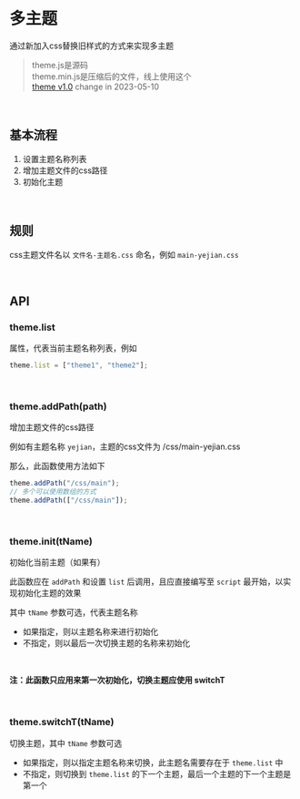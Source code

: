 # 多主题

通过新加入css替换旧样式的方式来实现多主题

>theme.js是源码<br>theme.min.js是压缩后的文件，线上使用这个<br>
>[theme v1.0](https://1711680493.github.io) change in 2023-05-10

<br>

## 基本流程

1. 设置主题名称列表
2. 增加主题文件的css路径
3. 初始化主题

<br>

## 规则

css主题文件名以 `文件名-主题名.css` 命名，例如 `main-yejian.css`

<br>

## API

### theme.list

属性，代表当前主题名称列表，例如

```javascript
theme.list = ["theme1", "theme2"];
```

<br>

### theme.addPath(path)

增加主题文件的css路径

例如有主题名称 `yejian`，主题的css文件为 /css/main-yejian.css

那么，此函数使用方法如下

```javascript
theme.addPath("/css/main");
// 多个可以使用数组的方式
theme.addPath(["/css/main"]);
```

<br>

### theme.init(tName)

初始化当前主题（如果有）

此函数应在 `addPath` 和设置 `list` 后调用，且应直接编写至 `script` 最开始，以实现初始化主题的效果

其中 `tName` 参数可选，代表主题名称

* 如果指定，则以主题名称来进行初始化
* 不指定，则以最后一次切换主题的名称来初始化

<br>

**注：此函数只应用来第一次初始化，切换主题应使用 switchT**

<br>

### theme.switchT(tName)

切换主题，其中 `tName` 参数可选

* 如果指定，则以指定主题名称来切换，此主题名需要存在于 `theme.list` 中
* 不指定，则切换到 `theme.list` 的下一个主题，最后一个主题的下一个主题是第一个

<br>

<br>

